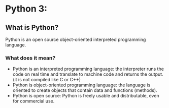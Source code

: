 # Python 3:

## What is Python?
Python is an open source object-oriented interpreted programming language.
### What does it mean?
- Python is an interpreted programming language: the interpreter runs the code on real time and translate to machine code and returns the output. (it is not compiled like C or C++)
- Python is object-oriented programming language: the language is oriented to create objects that contain data and functions (methods).
- Python is open source: Python is freely usable and distributable, even for commercial use.
